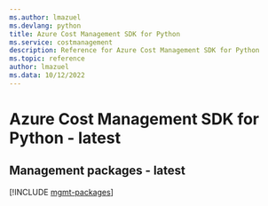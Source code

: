 ```yaml
---
ms.author: lmazuel
ms.devlang: python
title: Azure Cost Management SDK for Python
ms.service: costmanagement
description: Reference for Azure Cost Management SDK for Python
ms.topic: reference
author: lmazuel
ms.data: 10/12/2022
---
```

# Azure Cost Management SDK for Python - latest

## Management packages - latest
[!INCLUDE [mgmt-packages](cost-management-mgmt-index.md)]